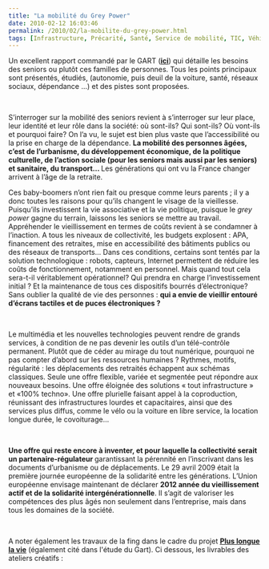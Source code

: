 ```yaml
---
title: "La mobilité du Grey Power"
date: 2010-02-12 16:03:46
permalink: /2010/02/la-mobilite-du-grey-power.html
tags: [Infrastructure, Précarité, Santé, Service de mobilité, TIC, Véhicule]
---
```


<p class="MsoNormal"><span>Un excellent rapport commandé par le GART (<strong><span style="text-decoration: underline"><a href="http://www.gart.org/Mediatheque/Fichiers/Telecharger/La-mobilite-des-seniors" target="_blank">ici</a></span></strong>) qui détaille les besoins des seniors ou plutôt ces familles de personnes. Tous les points principaux sont présentés, étudiés, (autonomie, puis deuil de la voiture, santé, réseaux sociaux, dépendance ...) et des pistes sont proposées.</span></p> <p class="MsoNormal"><span> </span></p> <p class="MsoNormal"><span>S’interroger sur la mobilité des seniors revient à s’interroger sur leur place, leur identité et leur rôle dans la société: où sont-ils? Qui sont-ils? Où vont-ils et pourquoi faire? On l’a vu, le sujet est bien plus vaste que l’accessibilité ou la prise en charge de la dépendance. </span><strong><span>La mobilité des personnes âgées, c’est de l’urbanisme, du développement économique, de la politique culturelle, de l’action sociale (pour les seniors mais aussi par les seniors) et sanitaire, du transport… </span></strong><span>Les générations qui ont vu la France changer arrivent à l’âge de la retraite. </span></p> <p class="MsoNormal"><span> </span></p>  <!--more-->  <p class="MsoNormal"><span>Ces baby-boomers n’ont rien fait ou presque comme leurs parents ; il y a donc toutes les raisons pour qu’ils changent le visage de la vieillesse. Puisqu’ils investissent la vie associative et la vie politique, puisque le </span><em><span>grey power </span></em><span>gagne du terrain, laissons les seniors se mettre au travail. Appréhender le vieillissement en termes de coûts revient à se condamner à l’inaction. A tous les niveaux de collectivité, les budgets explosent : APA, financement des retraites, mise en accessibilité des bâtiments publics ou des réseaux de transports… Dans ces conditions, certains sont tentés par la solution technologique : robots, capteurs, Internet permettent de réduire les coûts de fonctionnement, notamment en personnel. Mais quand tout cela sera-t-il véritablement opérationnel? Qui prendra en charge l’investissement initial ? Et la maintenance de tous ces dispositifs bourrés d’électronique? Sans oublier la qualité de vie des personnes : </span><strong><span>qui a envie de vieillir entouré d’écrans tactiles et de puces électroniques ? </span></strong></p> <p class="MsoNormal"><strong><span></span></strong> </p> <p class="MsoNormal"><strong><span></span></strong><span>Le multimédia et les nouvelles technologies peuvent rendre de grands services, à condition de ne pas devenir les outils d’un télé-contrôle permanent. Plutôt que de céder au mirage du tout numérique, pourquoi ne pas compter d’abord sur les ressources humaines ? Rythmes, motifs, régularité : les déplacements des retraités échappent aux schémas classiques. Seule une offre flexible, variée et segmentée peut répondre aux nouveaux besoins. Une offre éloignée des solutions « tout infrastructure » et «100% techno». Une offre plurielle faisant appel à la coproduction, réunissant des infrastructures lourdes et capacitaires, ainsi que des services plus diffus, comme le vélo ou la voiture en libre service, la location longue durée, le covoiturage... </span></p> <p class="MsoNormal"><span></span> </p> <p class="MsoNormal"><span></span><strong><span>Une offre qui reste encore à inventer, et pour laquelle la collectivité serait un partenaire-régulateur </span></strong><span>garantissant la pérennité en l’inscrivant dans les documents d’urbanisme ou de déplacements. Le 29 avril 2009 était la première journée européenne de la solidarité entre les générations. L’Union européenne envisage maintenant de déclarer </span><strong><span>2012 année du vieillissement actif et de la solidarité intergénérationnelle</span></strong><span>. Il s’agit de valoriser les compétences des plus âgés non seulement dans l’entreprise, mais dans tous les domaines de la société.</span></p> <p class="MsoNormal"><span></span><span></span> </p> <p class="MsoNormal"><span>A noter également les travaux de la fing dans le cadre du projet <strong><span style="text-decoration: underline"><a href="http://www.pluslonguelavie.net/" target="_blank">Plus longue la vie</a></span></strong> (également cité dans l'étude du Gart). Ci dessous, les livrables des ateliers créatifs :</span></p> <p style="text-align: center">  <br /></p> <div style="text-align: center"> <div id="__ss_2081616"><a href="http://www.slideshare.net/guest5f0cb4f/pistes-senior-lab-18-09" style="text-decoration: underline" title="Pistes Senior Lab (18 septembre 2009)"></a> <div style="text-align: left">  </div></div></div>
